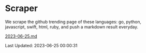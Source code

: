 # Scraper

We scrape the github trending page of these languages: go, python, javascript, swift, html, ruby, and push a markdown result everyday.

[2023-06-25.md](https://github.com/henson/Scraper/blob/master/2023-06-25.md)

Last Updated: 2023-06-25 00:00:31